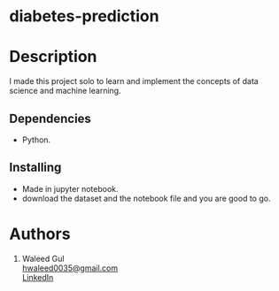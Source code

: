 # diabetes-prediction
# Description
I made this project solo to learn and implement the concepts of data science and machine learning.
## Dependencies ##
* Python.
## Installing ##
* Made in jupyter notebook.
* download the dataset and the notebook file and you are good to go.
# Authors
1. ​Waleed Gul<br> 
 ​hwaleed0035@gmail.com<br> 
 ​[​LinkedIn​](https://www.linkedin.com/in/waleedgul92/)
